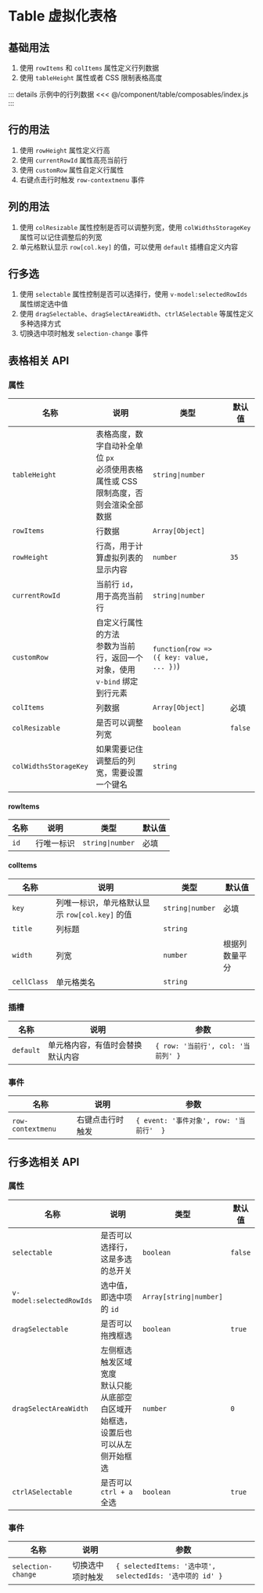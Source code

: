 # Table 虚拟化表格

## 基础用法

1. 使用 `rowItems` 和 `colItems` 属性定义行列数据
2. 使用 `tableHeight` 属性或者 CSS 限制表格高度

::: details 示例中的行列数据
<<< @/component/table/composables/index.js
:::

<preview path="./demos/basic.vue"></preview>

## 行的用法

1. 使用 `rowHeight` 属性定义行高
2. 使用 `currentRowId` 属性高亮当前行
3. 使用 `customRow` 属性自定义行属性
4. 右键点击行时触发 `row-contextmenu` 事件

<preview path="./demos/rows.vue"></preview>

## 列的用法

1. 使用 `colResizable` 属性控制是否可以调整列宽，使用 `colWidthsStorageKey` 属性可以记住调整后的列宽
2. 单元格默认显示 `row[col.key]` 的值，可以使用 `default` 插槽自定义内容

<preview path="./demos/cols.vue"></preview>

## 行多选

1. 使用 `selectable` 属性控制是否可以选择行，使用 `v-model:selectedRowIds` 属性绑定选中值
2. 使用 `dragSelectable`、`dragSelectAreaWidth`、`ctrlASelectable` 等属性定义多种选择方式
3. 切换选中项时触发 `selection-change` 事件

<preview path="./demos/selection.vue"></preview>

## 表格相关 API

### 属性

| 名称                  | 说明                                                                                     | 类型                                       | 默认值  |
| --------------------- | ---------------------------------------------------------------------------------------- | ------------------------------------------ | ------- |
| `tableHeight`         | 表格高度，数字自动补全单位 `px` <br> 必须使用表格属性或 CSS 限制高度，否则会渲染全部数据 | `string\|number`                           |         |
| `rowItems`            | 行数据                                                                                   | `Array[Object]`                            |         |
| `rowHeight`           | 行高，用于计算虚拟列表的显示内容                                                         | `number`                                   | `35`    |
| `currentRowId`        | 当前行 `id`，用于高亮当前行                                                              | `string\|number`                           |         |
| `customRow`           | 自定义行属性的方法 <br> 参数为当前行，返回一个对象，使用 `v-bind` 绑定到行元素           | `function`(`row => ({ key: value, ... })`) |         |
| `colItems`            | 列数据                                                                                   | `Array[Object]`                            | 必填    |
| `colResizable`        | 是否可以调整列宽                                                                         | `boolean`                                  | `false` |
| `colWidthsStorageKey` | 如果需要记住调整后的列宽，需要设置一个键名                                               | `string`                                   |         |

#### rowItems

| 名称 | 说明       | 类型             | 默认值 |
| ---- | ---------- | ---------------- | ------ |
| `id` | 行唯一标识 | `string\|number` | 必填   |

#### colItems

| 名称        | 说明                                           | 类型             | 默认值         |
| ----------- | ---------------------------------------------- | ---------------- | -------------- |
| `key`       | 列唯一标识，单元格默认显示 `row[col.key]` 的值 | `string\|number` | 必填           |
| `title`     | 列标题                                         | `string`         |                |
| `width`     | 列宽                                           | `number`         | 根据列数量平分 |
| `cellClass` | 单元格类名                                     | `string`         |                |

### 插槽

| 名称      | 说明                             | 参数                               |
| --------- | -------------------------------- | ---------------------------------- |
| `default` | 单元格内容，有值时会替换默认内容 | `{ row: '当前行', col: '当前列' }` |

### 事件

| 名称              | 说明             | 参数                                    |
| ----------------- | ---------------- | --------------------------------------- |
| `row-contextmenu` | 右键点击行时触发 | `{ event: '事件对象', row: '当前行'  }` |

## 行多选相关 API

### 属性

| 名称                     | 说明                                                                                 | 类型                    | 默认值  |
| ------------------------ | ------------------------------------------------------------------------------------ | ----------------------- | ------- |
| `selectable`             | 是否可以选择行，这是多选的总开关                                                     | `boolean`               | `false` |
| `v-model:selectedRowIds` | 选中值，即选中项的 `id`                                                              | `Array[string\|number]` |         |
| `dragSelectable`         | 是否可以拖拽框选                                                                     | `boolean`               | `true`  |
| `dragSelectAreaWidth`    | 左侧框选触发区域宽度 <br> 默认只能从底部空白区域开始框选，设置后也可以从左侧开始框选 | `number`                | `0`     |
| `ctrlASelectable`        | 是否可以 `ctrl + a` 全选                                                             | `boolean`               | `true`  |

### 事件

| 名称               | 说明             | 参数                                                      |
| ------------------ | ---------------- | --------------------------------------------------------- |
| `selection-change` | 切换选中项时触发 | `{ selectedItems: '选中项', selectedIds: '选中项的 id' }` |
